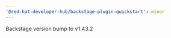 ```yaml
---
'@red-hat-developer-hub/backstage-plugin-quickstart': minor
---
```


Backstage version bump to v1.43.2
